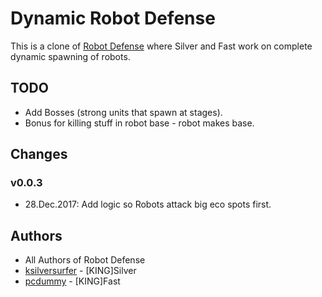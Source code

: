 # Dynamic Robot Defense

This is a clone of [Robot Defense](https://github.com/techannihilation/Robot-Defense) where Silver and Fast work on complete dynamic spawning of robots.

## TODO

- Add Bosses (strong units that spawn at stages).
- Bonus for killing stuff in robot base - robot makes base.

## Changes

### v0.0.3

- 28.Dec.2017: Add logic so Robots attack big eco spots first.

## Authors

- All Authors of Robot Defense
- [ksilversurfer](https://github.com/ksilversurfer) - [KING]Silver
- [pcdummy](https://github.com/pcdummy/) - [KING]Fast

